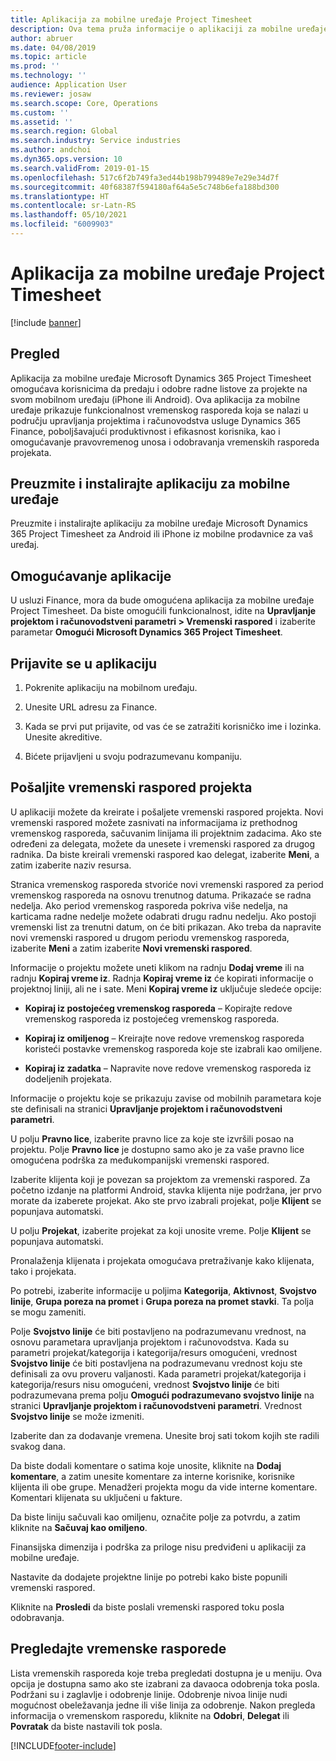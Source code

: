 ```yaml
---
title: Aplikacija za mobilne uređaje Project Timesheet
description: Ova tema pruža informacije o aplikaciji za mobilne uređaje Microsoft Dynamics 365 Project Timesheet. Aplikacija za mobilne uređaje Project Timesheet omogućava korisnicima da predaju i odobre radne listove za projekte na svom mobilnom uređaju.
author: abruer
ms.date: 04/08/2019
ms.topic: article
ms.prod: ''
ms.technology: ''
audience: Application User
ms.reviewer: josaw
ms.search.scope: Core, Operations
ms.custom: ''
ms.assetid: ''
ms.search.region: Global
ms.search.industry: Service industries
ms.author: andchoi
ms.dyn365.ops.version: 10
ms.search.validFrom: 2019-01-15
ms.openlocfilehash: 517c6f2b749fa3ed44b198b799489e7e29e34d7f
ms.sourcegitcommit: 40f68387f594180af64a5e5c748b6efa188bd300
ms.translationtype: HT
ms.contentlocale: sr-Latn-RS
ms.lasthandoff: 05/10/2021
ms.locfileid: "6009903"
---
```

# <a name="project-timesheet-mobile-application"></a>Aplikacija za mobilne uređaje Project Timesheet

[!include [banner](../includes/banner.md)]

## <a name="overview"></a>Pregled

Aplikacija za mobilne uređaje Microsoft Dynamics 365 Project Timesheet omogućava korisnicima da predaju i odobre radne listove za projekte na svom mobilnom uređaju (iPhone ili Android). Ova aplikacija za mobilne uređaje prikazuje funkcionalnost vremenskog rasporeda koja se nalazi u području upravljanja projektima i računovodstva usluge Dynamics 365 Finance, poboljšavajući produktivnost i efikasnost korisnika, kao i omogućavanje pravovremenog unosa i odobravanja vremenskih rasporeda projekata.

## <a name="download-and-install-the-mobile-app"></a>Preuzmite i instalirajte aplikaciju za mobilne uređaje

Preuzmite i instalirajte aplikaciju za mobilne uređaje Microsoft Dynamics 365 Project Timesheet za Android ili iPhone iz mobilne prodavnice za vaš uređaj.

## <a name="enable-the-app"></a>Omogućavanje aplikacije 

U usluzi Finance, mora da bude omogućena aplikacija za mobilne uređaje Project Timesheet. Da biste omogućili funkcionalnost, idite na **Upravljanje projektom i računovodstveni parametri \> Vremenski raspored** i izaberite parametar **Omogući Microsoft Dynamics 365 Project Timesheet**.

## <a name="sign-in-to-the-app"></a>Prijavite se u aplikaciju

1.  Pokrenite aplikaciju na mobilnom uređaju.

2.  Unesite URL adresu za Finance.

3.  Kada se prvi put prijavite, od vas će se zatražiti korisničko ime i lozinka. Unesite akreditive.

4.  Bićete prijavljeni u svoju podrazumevanu kompaniju.

## <a name="submit-a-project-timesheet"></a>Pošaljite vremenski raspored projekta

U aplikaciji možete da kreirate i pošaljete vremenski raspored projekta. Novi vremenski raspored možete zasnivati na informacijama iz prethodnog vremenskog rasporeda, sačuvanim linijama ili projektnim zadacima. Ako ste određeni za delegata, možete da unesete i vremenski raspored za drugog radnika. Da biste kreirali vremenski raspored kao delegat, izaberite **Meni**, a zatim izaberite naziv resursa.

Stranica vremenskog rasporeda stvoriće novi vremenski raspored za period vremenskog rasporeda na osnovu trenutnog datuma. Prikazaće se radna nedelja. Ako period vremenskog rasporeda pokriva više nedelja, na karticama radne nedelje možete odabrati drugu radnu nedelju.
Ako postoji vremenski list za trenutni datum, on će biti prikazan. Ako treba da napravite novi vremenski raspored u drugom periodu vremenskog rasporeda, izaberite **Meni** a zatim izaberite **Novi vremenski raspored**.

Informacije o projektu možete uneti klikom na radnju **Dodaj vreme** ili na radnju **Kopiraj vreme iz**. Radnja **Kopiraj vreme iz** će kopirati informacije o projektnoj liniji, ali ne i sate. Meni **Kopiraj vreme iz** uključuje sledeće opcije:

- **Kopiraj iz postojećeg vremenskog rasporeda** – Kopirajte redove vremenskog rasporeda iz postojećeg vremenskog rasporeda.

- **Kopiraj iz omiljenog** – Kreirajte nove redove vremenskog rasporeda koristeći postavke vremenskog rasporeda koje ste izabrali kao omiljene.

- **Kopiraj iz zadatka** – Napravite nove redove vremenskog rasporeda iz dodeljenih projekata.

Informacije o projektu koje se prikazuju zavise od mobilnih parametara koje ste definisali na stranici **Upravljanje projektom i računovodstveni parametri**.

U polju **Pravno lice**, izaberite pravno lice za koje ste izvršili posao na projektu. Polje **Pravno lice** je dostupno samo ako je za vaše pravno lice omogućena podrška za međukompanijski vremenski raspored.

Izaberite klijenta koji je povezan sa projektom za vremenski raspored. Za početno izdanje na platformi Android, stavka klijenta nije podržana, jer prvo morate da izaberete projekat. Ako ste prvo izabrali projekat, polje **Klijent** se popunjava automatski.

U polju **Projekat**, izaberite projekat za koji unosite vreme. Polje **Klijent** se popunjava automatski.

Pronalaženja klijenata i projekata omogućava pretraživanje kako klijenata, tako i projekata.

Po potrebi, izaberite informacije u poljima **Kategorija**, **Aktivnost**, **Svojstvo linije**, **Grupa poreza na promet** i **Grupa poreza na promet stavki**. Ta polja se mogu zameniti.

Polje **Svojstvo linije** će biti postavljeno na podrazumevanu vrednost, na osnovu parametara upravljanja projektom i računovodstva. Kada su parametri projekat/kategorija i kategorija/resurs omogućeni, vrednost **Svojstvo linije** će biti postavljena na podrazumevanu vrednost koju ste definisali za ovu proveru valjanosti. Kada parametri projekat/kategorija i kategorija/resurs nisu omogućeni, vrednost **Svojstvo linije** će biti podrazumevana prema polju **Omogući podrazumevano svojstvo linije** na stranici **Upravljanje projektom i računovodstveni parametri**. Vrednost **Svojstvo linije** se može izmeniti.

Izaberite dan za dodavanje vremena. Unesite broj sati tokom kojih ste radili svakog dana.

Da biste dodali komentare o satima koje unosite, kliknite na **Dodaj komentare**, a zatim unesite komentare za interne korisnike, korisnike klijenta ili obe grupe.
Menadžeri projekta mogu da vide interne komentare. Komentari klijenata su uključeni u fakture.

Da biste liniju sačuvali kao omiljenu, označite polje za potvrdu, a zatim kliknite na **Sačuvaj kao omiljeno**.

Finansijska dimenzija i podrška za priloge nisu predviđeni u aplikaciji za mobilne uređaje.

Nastavite da dodajete projektne linije po potrebi kako biste popunili vremenski raspored.

Kliknite na **Prosledi** da biste poslali vremenski raspored toku posla odobravanja.

## <a name="review-timesheets"></a>Pregledajte vremenske rasporede

Lista vremenskih rasporeda koje treba pregledati dostupna je u meniju. Ova opcija je dostupna samo ako ste izabrani za davaoca odobrenja toka posla. Podržani su i zaglavlje i odobrenje linije. Odobrenje nivoa linije nudi mogućnost obeležavanja jedne ili više linija za odobrenje. Nakon pregleda informacija o vremenskom rasporedu, kliknite na **Odobri**, **Delegat** ili **Povratak** da biste nastavili tok posla.


[!INCLUDE[footer-include](../includes/footer-banner.md)]